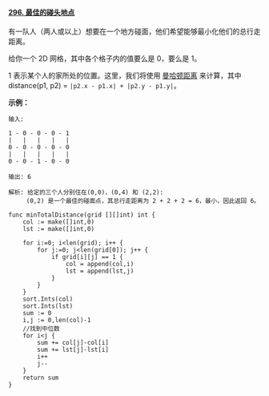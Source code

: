#### [296. 最佳的碰头地点](https://leetcode-cn.com/problems/best-meeting-point/)

有一队人（两人或以上）想要在一个地方碰面，他们希望能够最小化他们的总行走距离。

给你一个 2D 网格，其中各个格子内的值要么是 0，要么是 1。

1 表示某个人的家所处的位置。这里，我们将使用 [曼哈顿距离](https://baike.baidu.com/item/曼哈顿距离) 来计算，其中 distance(p1, p2) = `|p2.x - p1.x| + |p2.y - p1.y|`。

**示例：**

```
输入: 

1 - 0 - 0 - 0 - 1
|   |   |   |   |
0 - 0 - 0 - 0 - 0
|   |   |   |   |
0 - 0 - 1 - 0 - 0

输出: 6 

解析: 给定的三个人分别住在(0,0)，(0,4) 和 (2,2):
     (0,2) 是一个最佳的碰面点，其总行走距离为 2 + 2 + 2 = 6，最小，因此返回 6。
```





```
func minTotalDistance(grid [][]int) int {
	col := make([]int,0)
	lst := make([]int,0)

	for i:=0; i<len(grid); i++ {
		for j:=0; j<len(grid[0]); j++ {
			if grid[i][j] == 1 {
				col = append(col,i)
				lst = append(lst,j)
			}
		}
	}
	sort.Ints(col)
	sort.Ints(lst)
	sum := 0
	i,j := 0,len(col)-1
    //找到中位数
	for i<j {
		sum += col[j]-col[i]
		sum += lst[j]-lst[i]
		i++
		j--
	}
	return sum
}
```

